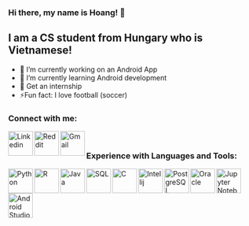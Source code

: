 ### Hi there, my name is Hoang! 👋

## I am a CS student from Hungary who is Vietnamese!

- 🔭 I’m currently working on an Android App
- 🌱 I’m currently learning Android development
- 🥅 Get an internship
- :zap:Fun fact: I love football (soccer)

### Connect with me:  

[<img align="left" alt="Linkedin" width="50px" src="https://image.flaticon.com/icons/svg/1409/1409945.svg" />][linkedin]
[<img align="left" alt="Reddit" width="50px" src="https://image.flaticon.com/icons/svg/2111/2111589.svg" />][reddit]
[<img align="left" alt="Gmail" width="50px" src="https://image.flaticon.com/icons/svg/732/732200.svg" />][gmail]

<br />

### Experience with Languages and Tools:

<img align="left" alt="Python" width="50px" src="https://as1.ftcdn.net/jpg/02/69/37/40/500_F_269374043_29oWqzUTXIQ0Vxha9gLEiyInUAzvzRqr.jpg" />
<img align="left" alt="R" width="50px" src="https://upload.wikimedia.org/wikipedia/commons/thumb/1/1b/R_logo.svg/724px-R_logo.svg.png" />
<img align="left" alt="Java" width="50px" src="https://image.flaticon.com/icons/svg/919/919854.svg" />
<img align="left" alt="SQL" width="50px" src="https://cdn4.iconfinder.com/data/icons/flat-pro-database-set-1/32/sql-badge-512.png" />
<img align="left" alt="C" width="50px" src="https://www.pngkit.com/png/full/101-1010012_c-programming-icon-c-programming-language-logo.png" />
<img align="left" alt="Intellij" width="50px" src="https://upload.wikimedia.org/wikipedia/commons/thumb/d/d5/IntelliJ_IDEA_Logo.svg/64px-IntelliJ_IDEA_Logo.svg.png" />
<img align="left" alt="PostgreSQL" width="50px" src="https://www.postgresql.org/media/img/about/press/elephant.png" />
<img align="left" alt="Oracle" width="50px" src="https://www.techasoft.com/debug/img/oracle.png" />
<img align="left" alt="Jupyter Notebook" width="50px" src="https://upload.wikimedia.org/wikipedia/commons/thumb/3/38/Jupyter_logo.svg/1200px-Jupyter_logo.svg.png" />
<img align="left" alt="Android Studio" width="50px" src="https://2.bp.blogspot.com/-tzm1twY_ENM/XlCRuI0ZkRI/AAAAAAAAOso/BmNOUANXWxwc5vwslNw3WpjrDlgs9PuwQCLcBGAsYHQ/s1600/pasted%2Bimage%2B0.png" />

  
[linkedin]: https://www.linkedin.com/in/hoangml/
[reddit]: https://www.reddit.com/user/lmhbali16
[gmail]:mailto:lmhoang.hv@gmail.com

